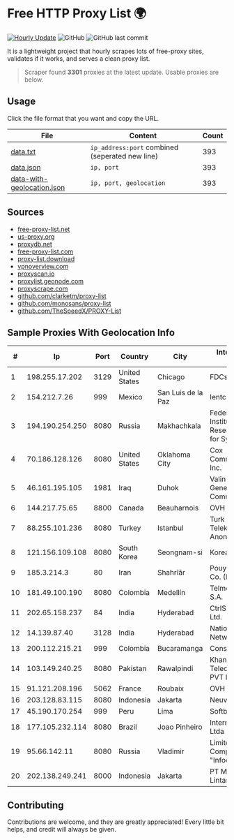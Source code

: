 
# Free HTTP Proxy List 🌍

[![Hourly Update](https://github.com/mertguvencli/http-proxy-list/actions/workflows/main.yml/badge.svg?branch=main)](https://github.com/mertguvencli/http-proxy-list/actions/workflows/main.yml)
![GitHub](https://img.shields.io/github/license/mertguvencli/http-proxy-list)
![GitHub last commit](https://img.shields.io/github/last-commit/mertguvencli/http-proxy-list)

It is a lightweight project that hourly scrapes lots of free-proxy sites, validates if it works, and serves a clean proxy list.


> Scraper found **3301** proxies at the latest update. Usable proxies are below.

## Usage

Click the file format that you want and copy the URL.


|File|Content|Count|
|----|-------|-----|
|[data.txt](https://raw.githubusercontent.com/mertguvencli/http-proxy-list/main/proxy-list/data.txt)|`ip_address:port` combined (seperated new line)|393|
|[data.json](https://raw.githubusercontent.com/mertguvencli/http-proxy-list/main/proxy-list/data.json)|`ip, port`|393|
|[data-with-geolocation.json](https://raw.githubusercontent.com/mertguvencli/http-proxy-list/main/proxy-list/data-with-geolocation.json)|`ip, port, geolocation`|393|

## Sources

* [free-proxy-list.net](https://free-proxy-list.net)
* [us-proxy.org](https://www.us-proxy.org)
* [proxydb.net](http://proxydb.net)
* [free-proxy-list.com](https://free-proxy-list.com/?page=&port=&type%5B%5D=http&type%5B%5D=https&up_time=0&search=Search)
* [proxy-list.download](https://www.proxy-list.download/HTTP)
* [vpnoverview.com](https://vpnoverview.com/privacy/anonymous-browsing/free-proxy-servers)
* [proxyscan.io](https://www.proxyscan.io)
* [proxylist.geonode.com](https://proxylist.geonode.com/api/proxy-list?limit=300&page=1&sort_by=lastChecked&sort_type=desc&protocols=http,https)
* [proxyscrape.com](https://api.proxyscrape.com/v2/?request=displayproxies&protocol=http&timeout=10000&country=all&ssl=all&anonymity=all)
* [github.com/clarketm/proxy-list](https://raw.githubusercontent.com/clarketm/proxy-list/master/proxy-list-raw.txt)
* [github.com/monosans/proxy-list](https://raw.githubusercontent.com/monosans/proxy-list/main/proxies/http.txt)
* [github.com/TheSpeedX/PROXY-List](https://raw.githubusercontent.com/TheSpeedX/PROXY-List/master/http.txt)


## Sample Proxies With Geolocation Info

|#|Ip|Port|Country|City|Internet Service Provider|
|-|--|----|-------|----|-------------------------|
|1|198.255.17.202|3129|United States|Chicago|FDCservers.net|
|2|154.212.7.26|999|Mexico|San Luis de la Paz|Ientc S De RL De CV|
|3|194.190.254.250|8080|Russia|Makhachkala|Federal State Institution "cientific Research Institute for System Ana|
|4|70.186.128.126|8080|United States|Oklahoma City|Cox Communications Inc.|
|5|46.161.195.105|1981|Iraq|Duhok|Valin Company for General Trading and Communication LTD|
|6|144.217.75.65|8800|Canada|Beauharnois|OVH SAS|
|7|88.255.101.236|8080|Turkey|Istanbul|Turk Telekomunikasyon Anonim Sirketi|
|8|121.156.109.108|8080|South Korea|Seongnam-si|Korea Telecom|
|9|185.3.214.3|80|Iran|Shahrīār|Pouya shabakeh Asr Co. (LTD.)|
|10|181.49.100.190|8080|Colombia|Medellín|Telmex Colombia S.A.|
|11|202.65.158.237|84|India|Hyderabad|CtrlS Datacenters Ltd.|
|12|14.139.87.40|3128|India|Hyderabad|National Knowledge Network|
|13|200.112.215.21|999|Colombia|Bucaramanga|Consulnetwork Ltda|
|14|103.149.240.25|8080|Pakistan|Rawalpindi|Khan Telecommunications PVT LTD|
|15|91.121.208.196|5062|France|Roubaix|OVH SAS|
|16|203.128.83.115|8080|Indonesia|Jakarta|Neuviz|
|17|45.190.170.254|999|Peru|Lima|Softbutterfly SAC|
|18|177.105.232.114|8080|Brazil|Joao Pinheiro|Internet Pinheirense Ltda - ME|
|19|95.66.142.11|8080|Russia|Vladimir|Limited Liability Company "Infocentre"|
|20|202.138.249.241|8000|Indonesia|Jakarta|PT Melvar Lintasnusa|



## Contributing

Contributions are welcome, and they are greatly appreciated! Every
little bit helps, and credit will always be given.


